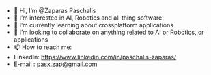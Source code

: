 - 👋 Hi, I’m @Zaparas Paschalis 
- 👀 I’m interested in AI, Robotics and all thing software!
- 🌱 I’m currently learning about crossplatform applications
- 💞️ I’m looking to collaborate on anything related to AI or Robotics, or applications
- 📫 How to reach me:
- LinkedIn: https://www.linkedin.com/in/paschalis-zaparas/
- E-mail  : pasx.zap@gmail.com

<!---
Zaparas/Zaparas is a ✨ special ✨ repository because its `README.md` (this file) appears on your GitHub profile.
You can click the Preview link to take a look at your changes.
--->
